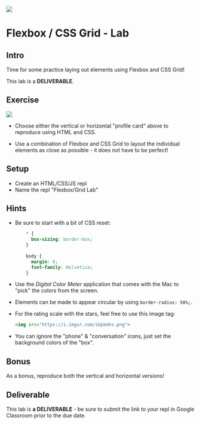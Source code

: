 <img src="https://i.imgur.com/qsSi07H.png">

# Flexbox / CSS Grid - Lab

## Intro

Time for some practice laying out elements using Flexbox and CSS Grid!

This lab is a **DELIVERABLE**.

## Exercise

<img src="https://i.imgur.com/N4RdHqp.jpg">

- Choose either the vertical or horizontal "profile card" above to reproduce using HTML and CSS.

- Use a combination of Flexbox and CSS Grid to layout the individual elements as close as possible - it does not have to be perfect!

## Setup

- Create an HTML/CSS/JS repl
- Name the repl "Flexbox/Grid Lab"

## Hints

- Be sure to start with a bit of CSS reset:

	```css
		* {
		  box-sizing: border-box;
		}
		
		body {
		  margin: 0;
		  font-family: Helvetica;
		}
	```

- Use the _Digital Color Meter_ application that comes with the Mac to "pick" the colors from the screen.

- Elements can be made to appear circular by using `border-radius: 50%;`.

- For the rating scale with the stars, feel free to use this image tag:

	```html
	<img src="https://i.imgur.com/iUpkmhs.png">
	```
	
- You can ignore the "phone" & "conversation" icons, just set the background colors of the "box".

## Bonus

As a bonus, reproduce both the vertical and horizontal versions!

## Deliverable

This lab is **a DELIVERABLE** - be sure to submit the link to your repl in Google Classroom prior to the due date.

